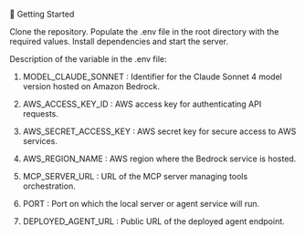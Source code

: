 🚀 Getting Started

Clone the repository.
Populate the .env file in the root directory with the required values.
Install dependencies and start the server.

Description of the variable in the .env file:

1. MODEL_CLAUDE_SONNET : Identifier for the Claude Sonnet 4 model version hosted on Amazon Bedrock.

2. AWS_ACCESS_KEY_ID : AWS access key for authenticating API requests.

3. AWS_SECRET_ACCESS_KEY : AWS secret key for secure access to AWS services.

4. AWS_REGION_NAME : AWS region where the Bedrock service is hosted.

5. MCP_SERVER_URL : URL of the MCP server managing tools orchestration.

6. PORT : Port on which the local server or agent service will run.

7. DEPLOYED_AGENT_URL : Public URL of the deployed agent endpoint.
